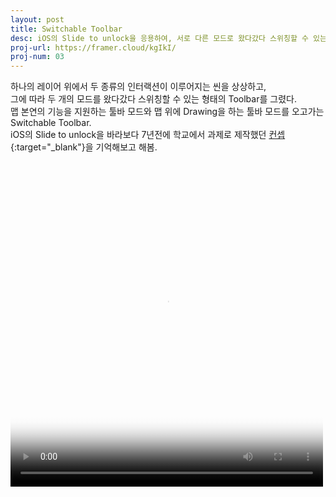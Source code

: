 ```yaml
---
layout: post
title: Switchable Toolbar
desc: iOS의 Slide to unlock을 응용하여, 서로 다른 모드로 왔다갔다 스위칭할 수 있는 툴바
proj-url: https://framer.cloud/kgIkI/
proj-num: 03
---
```




하나의 레이어 위에서 두 종류의 인터랙션이 이루어지는 씬을 상상하고,   
그에 따라 두 개의 모드를 왔다갔다 스위칭할 수 있는 형태의 Toolbar를 그렸다.  
맵 본연의 기능을 지원하는 툴바 모드와 맵 위에 Drawing을 하는 툴바 모드를 오고가는 Switchable Toolbar.  
iOS의 Slide to unlock을 바라보다 7년전에 학교에서 과제로 제작했던 [컨셉](https://youtu.be/WHAhTREt0Ug){:target="_blank"}을 기억해보고 해봄.  
  
<br>  
<video width="500" height="500" autoplay loop poster="http://sollmo.github.io/video/loading.png">
  <source src="http://sollmo.github.io/video/video_switchable_toolbar.mp4" type="video/mp4">
  Your browser does not support the video tag.
</video>
